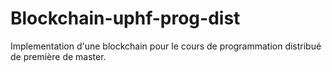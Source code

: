 # Blockchain-uphf-prog-dist
Implementation d'une blockchain pour le cours de programmation distribué de première de master.
